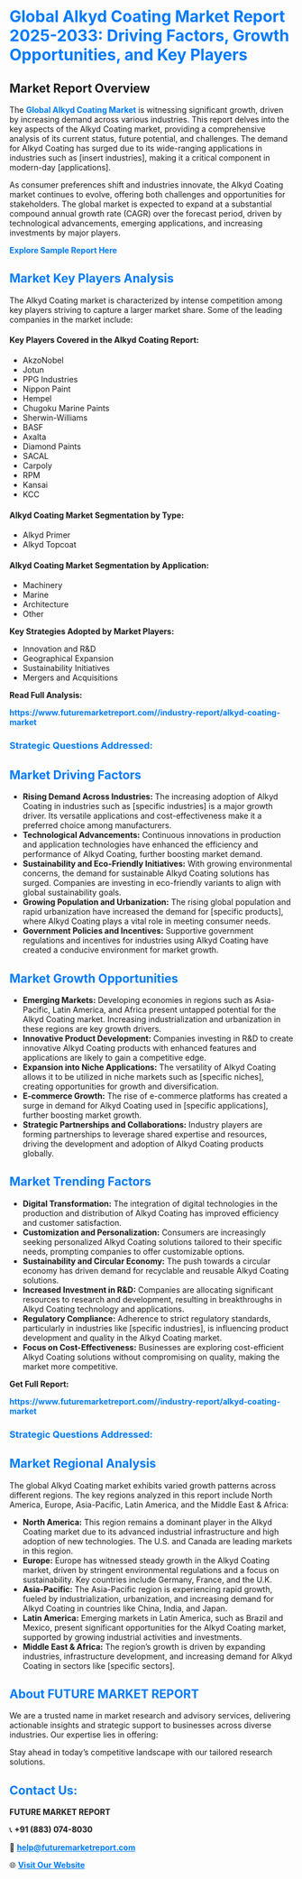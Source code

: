 <h1 style="color: #007BFF;">Global Alkyd Coating Market Report 2025-2033: Driving Factors, Growth Opportunities, and Key Players</h1>

<section id="overview">
<h2>Market Report Overview</h2>
<p>The <a href="https://www.futuremarketreport.com//industry-report/alkyd-coating-market" style="color: #007BFF; text-decoration: none;"><strong>Global Alkyd Coating Market</strong></a> is witnessing significant growth, driven by increasing demand across various industries. This report delves into the key aspects of the Alkyd Coating market, providing a comprehensive analysis of its current status, future potential, and challenges. The demand for Alkyd Coating has surged due to its wide-ranging applications in industries such as [insert industries], making it a critical component in modern-day [applications].</p>
<p>As consumer preferences shift and industries innovate, the Alkyd Coating market continues to evolve, offering both challenges and opportunities for stakeholders. The global market is expected to expand at a substantial compound annual growth rate (CAGR) over the forecast period, driven by technological advancements, emerging applications, and increasing investments by major players.</p>
</section>

<section id="overview">
<p><a href="https://www.futuremarketreport.com//request-sample/reportId=88125" style="color: #007BFF; text-decoration: none;"><strong>Explore Sample Report Here</strong></a></p>
</section>

<section id="key-players">
<h2 style="color: #007BFF;">Market Key Players Analysis</h2>
<p>The Alkyd Coating market is characterized by intense competition among key players striving to capture a larger market share. Some of the leading companies in the market include:</p>
<h4>Key Players Covered in the Alkyd Coating Report:</h4>
<ul><li>AkzoNobel</li><li>Jotun</li><li>PPG Industries</li><li>Nippon Paint</li><li>Hempel</li><li>Chugoku Marine Paints</li><li>Sherwin-Williams</li><li>BASF</li><li>Axalta</li><li>Diamond Paints</li><li>SACAL</li><li>Carpoly</li><li>RPM</li><li>Kansai</li><li>KCC</li></ul>
<h4>Alkyd Coating Market Segmentation by Type:</h4>
<ul><li>Alkyd Primer</li><li>Alkyd Topcoat</li></ul>

<h4>Alkyd Coating Market Segmentation by Application:</h4>
<ul><li>Machinery</li><li>Marine</li><li>Architecture</li><li>Other</li></ul>
<p><strong>Key Strategies Adopted by Market Players:</strong></p>
<ul>
<li>Innovation and R&D</li>
<li>Geographical Expansion</li>
<li>Sustainability Initiatives</li>
<li>Mergers and Acquisitions</li>
</ul>
</section>

<section>
<p><strong>Read Full Analysis: </strong></p><a href="https://www.futuremarketreport.com//industry-report/alkyd-coating-market" style="color: #007BFF; text-decoration: none;"><strong>https://www.futuremarketreport.com//industry-report/alkyd-coating-market</strong></a>
<h3 style="color: #007BFF;">Strategic Questions Addressed:</h3>
</section>

<section id="driving-factors">
<h2 style="color: #007BFF;">Market Driving Factors</h2>
<ul>
<li><strong>Rising Demand Across Industries:</strong> The increasing adoption of Alkyd Coating in industries such as [specific industries] is a major growth driver. Its versatile applications and cost-effectiveness make it a preferred choice among manufacturers.</li>
<li><strong>Technological Advancements:</strong> Continuous innovations in production and application technologies have enhanced the efficiency and performance of Alkyd Coating, further boosting market demand.</li>
<li><strong>Sustainability and Eco-Friendly Initiatives:</strong> With growing environmental concerns, the demand for sustainable Alkyd Coating solutions has surged. Companies are investing in eco-friendly variants to align with global sustainability goals.</li>
<li><strong>Growing Population and Urbanization:</strong> The rising global population and rapid urbanization have increased the demand for [specific products], where Alkyd Coating plays a vital role in meeting consumer needs.</li>
<li><strong>Government Policies and Incentives:</strong> Supportive government regulations and incentives for industries using Alkyd Coating have created a conducive environment for market growth.</li>
</ul>
</section>

<section id="growth-opportunities">
<h2 style="color: #007BFF;">Market Growth Opportunities</h2>
<ul>
<li><strong>Emerging Markets:</strong> Developing economies in regions such as Asia-Pacific, Latin America, and Africa present untapped potential for the Alkyd Coating market. Increasing industrialization and urbanization in these regions are key growth drivers.</li>
<li><strong>Innovative Product Development:</strong> Companies investing in R&D to create innovative Alkyd Coating products with enhanced features and applications are likely to gain a competitive edge.</li>
<li><strong>Expansion into Niche Applications:</strong> The versatility of Alkyd Coating allows it to be utilized in niche markets such as [specific niches], creating opportunities for growth and diversification.</li>
<li><strong>E-commerce Growth:</strong> The rise of e-commerce platforms has created a surge in demand for Alkyd Coating used in [specific applications], further boosting market growth.</li>
<li><strong>Strategic Partnerships and Collaborations:</strong> Industry players are forming partnerships to leverage shared expertise and resources, driving the development and adoption of Alkyd Coating products globally.</li>
</ul>
</section>

<section id="trending-factors">
<h2 style="color: #007BFF;">Market Trending Factors</h2>
<ul>
<li><strong>Digital Transformation:</strong> The integration of digital technologies in the production and distribution of Alkyd Coating has improved efficiency and customer satisfaction.</li>
<li><strong>Customization and Personalization:</strong> Consumers are increasingly seeking personalized Alkyd Coating solutions tailored to their specific needs, prompting companies to offer customizable options.</li>
<li><strong>Sustainability and Circular Economy:</strong> The push towards a circular economy has driven demand for recyclable and reusable Alkyd Coating solutions.</li>
<li><strong>Increased Investment in R&D:</strong> Companies are allocating significant resources to research and development, resulting in breakthroughs in Alkyd Coating technology and applications.</li>
<li><strong>Regulatory Compliance:</strong> Adherence to strict regulatory standards, particularly in industries like [specific industries], is influencing product development and quality in the Alkyd Coating market.</li>
<li><strong>Focus on Cost-Effectiveness:</strong> Businesses are exploring cost-efficient Alkyd Coating solutions without compromising on quality, making the market more competitive.</li>
</ul>
</section>

<section>
<p><strong>Get Full Report: </strong></p><a href="https://www.futuremarketreport.com//industry-report/alkyd-coating-market" style="color: #007BFF; text-decoration: none;"><strong>https://www.futuremarketreport.com//industry-report/alkyd-coating-market</strong></a>
<h3 style="color: #007BFF;">Strategic Questions Addressed:</h3>
</section>


<section id="regional-analysis">
<h2 style="color: #007BFF;">Market Regional Analysis</h2>
<p>The global Alkyd Coating market exhibits varied growth patterns across different regions. The key regions analyzed in this report include North America, Europe, Asia-Pacific, Latin America, and the Middle East & Africa:</p>
<ul>
<li><strong>North America:</strong> This region remains a dominant player in the Alkyd Coating market due to its advanced industrial infrastructure and high adoption of new technologies. The U.S. and Canada are leading markets in this region.</li>
<li><strong>Europe:</strong> Europe has witnessed steady growth in the Alkyd Coating market, driven by stringent environmental regulations and a focus on sustainability. Key countries include Germany, France, and the U.K.</li>
<li><strong>Asia-Pacific:</strong> The Asia-Pacific region is experiencing rapid growth, fueled by industrialization, urbanization, and increasing demand for Alkyd Coating in countries like China, India, and Japan.</li>
<li><strong>Latin America:</strong> Emerging markets in Latin America, such as Brazil and Mexico, present significant opportunities for the Alkyd Coating market, supported by growing industrial activities and investments.</li>
<li><strong>Middle East & Africa:</strong> The region’s growth is driven by expanding industries, infrastructure development, and increasing demand for Alkyd Coating in sectors like [specific sectors].</li>
</ul>
</section>

<footer>
<h2 style="color: #007BFF;">About FUTURE MARKET REPORT</h2>
<p>We are a trusted name in market research and advisory services, delivering actionable insights and strategic support to businesses across diverse industries. Our expertise lies in offering:</p>

<p>Stay ahead in today’s competitive landscape with our tailored research solutions.</p>

<h2 style="color: #007BFF;">Contact Us:</h2>
<p><strong>FUTURE MARKET REPORT</strong></p>
<p>📞 <strong>+91 (883) 074-8030</strong></p>
<p>📧 <strong><a href="mailto:help@futuremarketreport.com" style="color: #007BFF;">help@futuremarketreport.com</a></strong></p>
<p>🌐 <strong><a href="https://www.futuremarketreport.com/" style="color: #007BFF;">Visit Our Website</a></strong></p>
</footer>